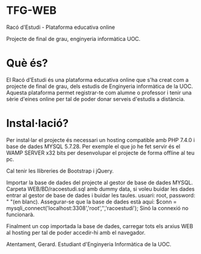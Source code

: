 # TFG-WEB
Racó d'Estudi - Plataforma educativa online

Projecte de final de grau, enginyeria informàtica UOC.

# Què és?
El Racó d'Estudi és una plataforma educativa online que s'ha creat com a projecte de final de grau, dels estudis de Enginyeria informàtica de la UOC. Aquesta plataforma permet registrar-te com alumne o professor i tenir una sèrie d'eines online per tal de poder donar serveis d'estudis a distància.

# Instal·lació?
Per instal·lar el projecte és necessari un hosting compatible amb PHP 7.4.0 i base de dades MYSQL 5.7.28. 
Per exemple el que jo he fet servir és el WAMP SERVER x32 bits per desenvolupar el projecte de forma offline al teu pc.

Cal tenir les llibreries de Bootstrap i jQuery.

Importar la base de dades del projecte al gestor de base de dades MYSQL. 
Carpeta WEB/BD/racoestudi.sql amb dummy data, si voleu buidar les dades entrar al gestor de base de dades i buidar les taules. 
usuari: root, password: " "(en blanc). 
Assegurar-se que la base de dades està aquí: $conn = mysqli_connect('localhost:3308','root','','racoestudi'); 
Sinó la connexió no funcionarà.

Finalment un cop importada la base de dades, carregar tots els arxius WEB al hosting per tal de poder accedir-hi amb el navegador.


Atentament,
Gerard.
Estudiant d'Enginyeria Informàtica de la UOC.

